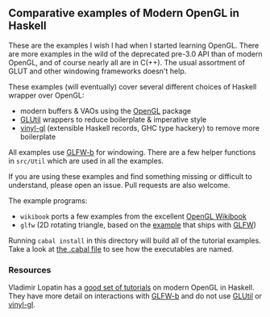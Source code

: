 ## Comparative examples of Modern OpenGL in Haskell

These are the examples I wish I had when I started learning OpenGL.
There are more examples in the wild of the deprecated pre-3.0 API than
of modern OpenGL, and of course nearly all are in C(++).  The usual
assortment of GLUT and other windowing frameworks doesn't help.

These examples (will eventually) cover several different choices of
Haskell wrapper over OpenGL:

* modern buffers & VAOs using the [OpenGL][] package
* [GLUtil][] wrappers to reduce boilerplate & imperative style
* [vinyl-gl][] (extensible Haskell records, GHC type hackery) to remove more boilerplate

[OpenGL]: http://hackage.haskell.org/package/OpenGL
[GLUtil]: http://hackage.haskell.org/package/GLUtil
[vinyl-gl]: http://hackage.haskell.org/package/vinyl-gl

All examples use [GLFW-b][] for windowing.  There are a few helper
functions in `src/Util` which are used in all the examples.

If you are using these examples and find something missing or
difficult to understand, please open an issue.  Pull requests are also
welcome.

The example programs:
* `wikibook` ports a few examples from the excellent [OpenGL Wikibook](https://en.wikibooks.org/wiki/OpenGL_Programming)
* `glfw` (2D rotating triangle, based on the [example][] that ships with [GLFW][])

Running `cabal install` in this directory will build all of the
tutorial examples.  Take a look at
[the .cabal file](/haskell-OpenGL-examples.cabal) to see how the
executables are named.

### Resources

Vladimir Lopatin has a [good set of tutorials](https://github.com/madjestic/Haskell-OpenGL-Tutorial/) on modern OpenGL in Haskell.  They have more detail on interactions with [GLFW-b][] and do not use [GLUtil][] or [vinyl-gl][].

[GLFW]: http://www.glfw.org/
[example]: http://www.glfw.org/docs/3.0/quick.html#quick_example
[GLFW-b]: http://hackage.haskell.org/package/GLFW-b
